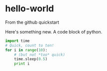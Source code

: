 # hello-world
From the github quickstart

Here's something new.
A code block of python.

~~~python
import time
# Quick, count to ten!
for i in range(10):
    # (but not *too* quick)
    time.sleep(0.5)
    print i
~~~
